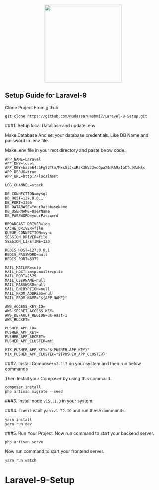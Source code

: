 <p align="center"><a href="https://laravel.com" target="_blank"><img src="https://kodestudio.net/wp-content/uploads/2021/03/kodestudio-logodarkblue.svg" width="250"></a></p>

## Setup Guide for Laravel-9

Clone Project From github
```text
git clone https://github.com/MudassarHashmi7/Laravel-9-Setup.git
```
###1. Setup local Database and update .env



Make Database And set your database credentials.
Like DB Name and password in .env file.

Make .env file in your root directory and paste below code.

```text
APP_NAME=Laravel
APP_ENV=local
APP_KEY=base64:5FgS2TCm/MxxSlJxxRsK3kV33voGpa24nRA9xIbCTu9VzHEx
APP_DEBUG=true
APP_URL=http://localhost

LOG_CHANNEL=stack

DB_CONNECTION=mysql
DB_HOST=127.0.0.1
DB_PORT=3306
DB_DATABASE=YourDatabaseName
DB_USERNAME=UserName
DB_PASSWORD=yourPassword

BROADCAST_DRIVER=log
CACHE_DRIVER=file
QUEUE_CONNECTION=sync
SESSION_DRIVER=file
SESSION_LIFETIME=120

REDIS_HOST=127.0.0.1
REDIS_PASSWORD=null
REDIS_PORT=6379

MAIL_MAILER=smtp
MAIL_HOST=smtp.mailtrap.io
MAIL_PORT=2525
MAIL_USERNAME=null
MAIL_PASSWORD=null
MAIL_ENCRYPTION=null
MAIL_FROM_ADDRESS=null
MAIL_FROM_NAME="${APP_NAME}"

AWS_ACCESS_KEY_ID=
AWS_SECRET_ACCESS_KEY=
AWS_DEFAULT_REGION=us-east-1
AWS_BUCKET=

PUSHER_APP_ID=
PUSHER_APP_KEY=
PUSHER_APP_SECRET=
PUSHER_APP_CLUSTER=mt1

MIX_PUSHER_APP_KEY="${PUSHER_APP_KEY}"
MIX_PUSHER_APP_CLUSTER="${PUSHER_APP_CLUSTER}"

```

###2. Install Composer ```v2.1.3``` on your system and then run below commands

Then Install your Composer by using this command.

```text
composer install
php artisan migrate --seed
```

###3. Install node ```v15.11.0``` in your system.

###4. Then Install yarn ```v1.22.10``` and run these commands.

```text
yarn install 
yarn run dev
```

###5. Run Your Project.
Now run command to start your backend server.
```text
php artisan serve
```
Now run command to start your frontend server.
```text
yarn run watch
```
# Laravel-9-Setup
